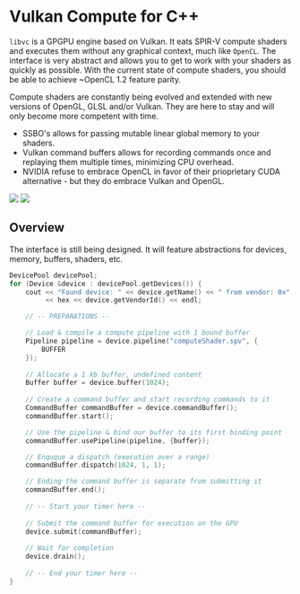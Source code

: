 # Vulkan Compute for C++
```libvc``` is a GPGPU engine based on Vulkan. It eats SPIR-V compute shaders and executes them without any graphical context, much like ```OpenCL```. The interface is very abstract and allows you to get to work with your shaders as quickly as possible. With the current state of compute shaders, you should be able to achieve ~OpenCL 1.2 feature parity.

Compute shaders are constantly being evolved and extended with new versions of OpenGL, GLSL and/or Vulkan. They are here to stay and will only become more competent with time.

* SSBO's allows for passing mutable linear global memory to your shaders.
* Vulkan command buffers allows for recording commands once and replaying them multiple times, minimizing CPU overhead.
* NVIDIA refuse to embrace OpenCL in favor of their prioprietary CUDA alternative - but they do embrace Vulkan and OpenGL.

![](images/vulkan.png) ![](images/spir.png)

## Overview
The interface is still being designed. It will feature abstractions for devices, memory, buffers, shaders, etc.

```c++
DevicePool devicePool;
for (Device &device : devicePool.getDevices()) {
    cout << "Found device: " << device.getName() << " from vendor: 0x"
         << hex << device.getVendorId() << endl;

    // -- PREPARATIONS --

    // Load & compile a compute pipeline with 1 bound buffer
    Pipeline pipeline = device.pipeline("computeShader.spv", {
        BUFFER
    });
    
    // Allocate a 1 kb buffer, undefined content
    Buffer buffer = device.buffer(1024);
    
    // Create a command buffer and start recording commands to it
    CommandBuffer commandBuffer = device.commandBuffer();
    commandBuffer.start();

    // Use the pipeline & bind our buffer to its first binding point
    commandBuffer.usePipeline(pipeline, {buffer});

    // Enquque a dispatch (execution over a range)
    commandBuffer.dispatch(1024, 1, 1);

    // Ending the command buffer is separate from submitting it
    commandBuffer.end();
    
    // -- Start your timer here --
    
    // Submit the command buffer for execution on the GPU
    device.submit(commandBuffer);
    
    // Wait for completion
    device.drain();
    
    // -- End your timer here --
}
```
